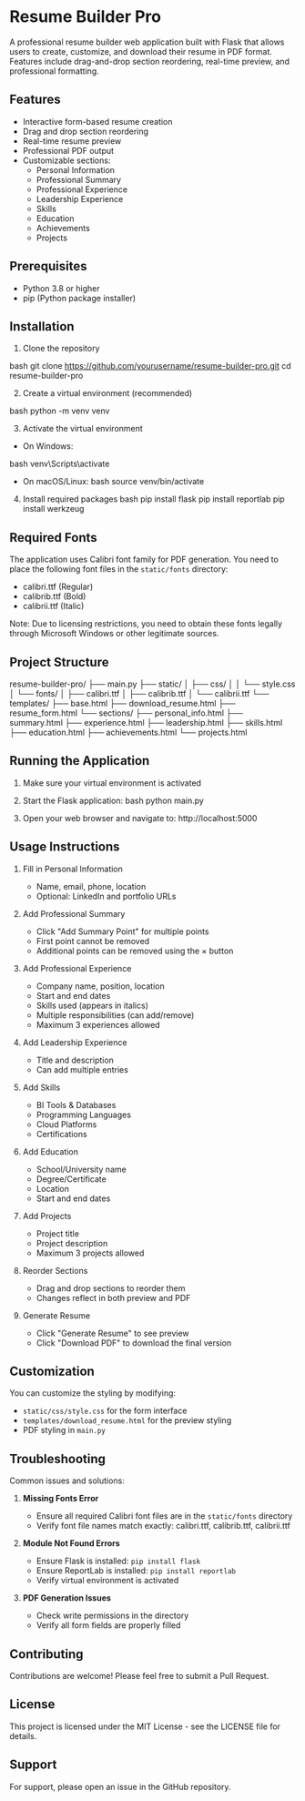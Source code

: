 # Resume Builder Pro

A professional resume builder web application built with Flask that allows users to create, customize, and download their resume in PDF format. Features include drag-and-drop section reordering, real-time preview, and professional formatting.

## Features

- Interactive form-based resume creation
- Drag and drop section reordering
- Real-time resume preview
- Professional PDF output
- Customizable sections:
  - Personal Information
  - Professional Summary
  - Professional Experience
  - Leadership Experience
  - Skills
  - Education
  - Achievements
  - Projects

## Prerequisites

- Python 3.8 or higher
- pip (Python package installer)

## Installation

1. Clone the repository

bash
git clone https://github.com/yourusername/resume-builder-pro.git
cd resume-builder-pro


2. Create a virtual environment (recommended)

bash
python -m venv venv


3. Activate the virtual environment
- On Windows:

bash
venv\Scripts\activate

- On macOS/Linux:
bash
source venv/bin/activate


4. Install required packages
bash
pip install flask
pip install reportlab
pip install werkzeug


## Required Fonts

The application uses Calibri font family for PDF generation. You need to place the following font files in the `static/fonts` directory:
- calibri.ttf (Regular)
- calibrib.ttf (Bold)
- calibrii.ttf (Italic)

Note: Due to licensing restrictions, you need to obtain these fonts legally through Microsoft Windows or other legitimate sources.

## Project Structure

resume-builder-pro/
├── main.py
├── static/
│ ├── css/
│ │ └── style.css
│ └── fonts/
│ ├── calibri.ttf
│ ├── calibrib.ttf
│ └── calibrii.ttf
└── templates/
├── base.html
├── download_resume.html
├── resume_form.html
└── sections/
├── personal_info.html
├── summary.html
├── experience.html
├── leadership.html
├── skills.html
├── education.html
├── achievements.html
└── projects.html


## Running the Application

1. Make sure your virtual environment is activated

2. Start the Flask application:
bash
python main.py

3. Open your web browser and navigate to:
http://localhost:5000


## Usage Instructions

1. Fill in Personal Information
   - Name, email, phone, location
   - Optional: LinkedIn and portfolio URLs

2. Add Professional Summary
   - Click "Add Summary Point" for multiple points
   - First point cannot be removed
   - Additional points can be removed using the × button

3. Add Professional Experience
   - Company name, position, location
   - Start and end dates
   - Skills used (appears in italics)
   - Multiple responsibilities (can add/remove)
   - Maximum 3 experiences allowed

4. Add Leadership Experience
   - Title and description
   - Can add multiple entries

5. Add Skills
   - BI Tools & Databases
   - Programming Languages
   - Cloud Platforms
   - Certifications

6. Add Education
   - School/University name
   - Degree/Certificate
   - Location
   - Start and end dates

7. Add Projects
   - Project title
   - Project description
   - Maximum 3 projects allowed

8. Reorder Sections
   - Drag and drop sections to reorder them
   - Changes reflect in both preview and PDF

9. Generate Resume
   - Click "Generate Resume" to see preview
   - Click "Download PDF" to download the final version

## Customization

You can customize the styling by modifying:
- `static/css/style.css` for the form interface
- `templates/download_resume.html` for the preview styling
- PDF styling in `main.py`

## Troubleshooting

Common issues and solutions:

1. **Missing Fonts Error**
   - Ensure all required Calibri font files are in the `static/fonts` directory
   - Verify font file names match exactly: calibri.ttf, calibrib.ttf, calibrii.ttf

2. **Module Not Found Errors**
   - Ensure Flask is installed: `pip install flask`
   - Ensure ReportLab is installed: `pip install reportlab`
   - Verify virtual environment is activated

3. **PDF Generation Issues**
   - Check write permissions in the directory
   - Verify all form fields are properly filled

## Contributing

Contributions are welcome! Please feel free to submit a Pull Request.

## License

This project is licensed under the MIT License - see the LICENSE file for details.

## Support

For support, please open an issue in the GitHub repository.